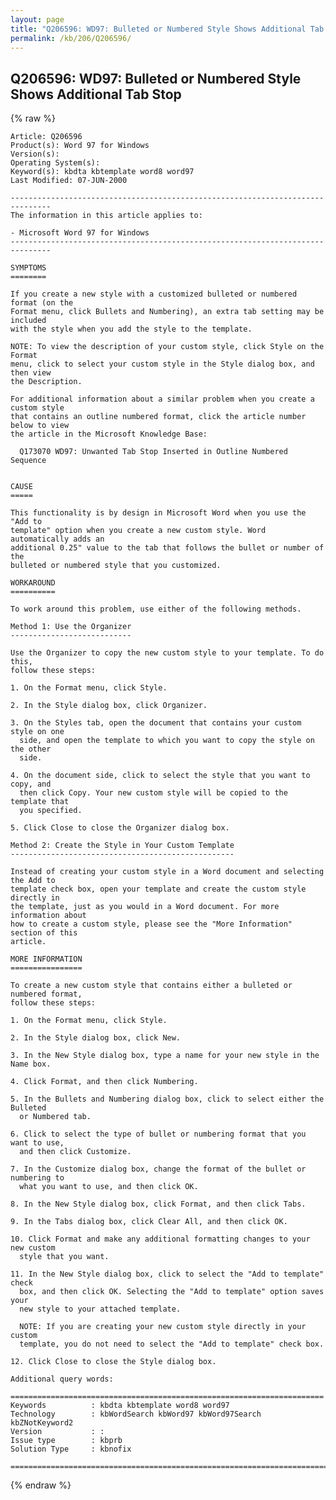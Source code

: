 ```yaml
---
layout: page
title: "Q206596: WD97: Bulleted or Numbered Style Shows Additional Tab Stop"
permalink: /kb/206/Q206596/
---
```


## Q206596: WD97: Bulleted or Numbered Style Shows Additional Tab Stop

{% raw %}

	Article: Q206596
	Product(s): Word 97 for Windows
	Version(s): 
	Operating System(s): 
	Keyword(s): kbdta kbtemplate word8 word97
	Last Modified: 07-JUN-2000
	
	-------------------------------------------------------------------------------
	The information in this article applies to:
	
	- Microsoft Word 97 for Windows 
	-------------------------------------------------------------------------------
	
	SYMPTOMS
	========
	
	If you create a new style with a customized bulleted or numbered format (on the
	Format menu, click Bullets and Numbering), an extra tab setting may be included
	with the style when you add the style to the template.
	
	NOTE: To view the description of your custom style, click Style on the Format
	menu, click to select your custom style in the Style dialog box, and then view
	the Description.
	
	For additional information about a similar problem when you create a custom style
	that contains an outline numbered format, click the article number below to view
	the article in the Microsoft Knowledge Base:
	
	  Q173070 WD97: Unwanted Tab Stop Inserted in Outline Numbered Sequence
	
	
	CAUSE
	=====
	
	This functionality is by design in Microsoft Word when you use the "Add to
	template" option when you create a new custom style. Word automatically adds an
	additional 0.25" value to the tab that follows the bullet or number of the
	bulleted or numbered style that you customized.
	
	WORKAROUND
	==========
	
	To work around this problem, use either of the following methods.
	
	Method 1: Use the Organizer
	---------------------------
	
	Use the Organizer to copy the new custom style to your template. To do this,
	follow these steps:
	
	1. On the Format menu, click Style.
	
	2. In the Style dialog box, click Organizer.
	
	3. On the Styles tab, open the document that contains your custom style on one
	  side, and open the template to which you want to copy the style on the other
	  side.
	
	4. On the document side, click to select the style that you want to copy, and
	  then click Copy. Your new custom style will be copied to the template that
	  you specified.
	
	5. Click Close to close the Organizer dialog box.
	
	Method 2: Create the Style in Your Custom Template
	--------------------------------------------------
	
	Instead of creating your custom style in a Word document and selecting the Add to
	template check box, open your template and create the custom style directly in
	the template, just as you would in a Word document. For more information about
	how to create a custom style, please see the "More Information" section of this
	article.
	
	MORE INFORMATION
	================
	
	To create a new custom style that contains either a bulleted or numbered format,
	follow these steps:
	
	1. On the Format menu, click Style.
	
	2. In the Style dialog box, click New.
	
	3. In the New Style dialog box, type a name for your new style in the Name box.
	
	4. Click Format, and then click Numbering.
	
	5. In the Bullets and Numbering dialog box, click to select either the Bulleted
	  or Numbered tab.
	
	6. Click to select the type of bullet or numbering format that you want to use,
	  and then click Customize.
	
	7. In the Customize dialog box, change the format of the bullet or numbering to
	  what you want to use, and then click OK.
	
	8. In the New Style dialog box, click Format, and then click Tabs.
	
	9. In the Tabs dialog box, click Clear All, and then click OK.
	
	10. Click Format and make any additional formatting changes to your new custom
	  style that you want.
	
	11. In the New Style dialog box, click to select the "Add to template" check
	  box, and then click OK. Selecting the "Add to template" option saves your
	  new style to your attached template.
	
	  NOTE: If you are creating your new custom style directly in your custom
	  template, you do not need to select the "Add to template" check box.
	
	12. Click Close to close the Style dialog box.
	
	Additional query words:
	
	======================================================================
	Keywords          : kbdta kbtemplate word8 word97 
	Technology        : kbWordSearch kbWord97 kbWord97Search kbZNotKeyword2
	Version           : :
	Issue type        : kbprb
	Solution Type     : kbnofix
	
	=============================================================================
	

{% endraw %}
